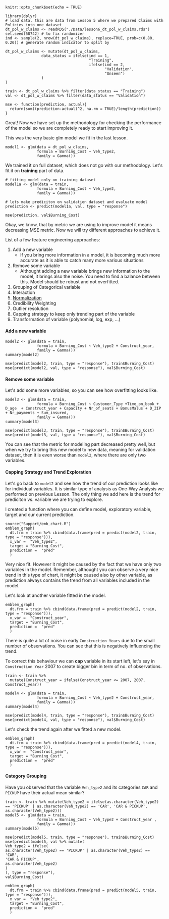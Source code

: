 ```{r setup, include=FALSE}
knitr::opts_chunk$set(echo = TRUE)
```

```{r, include=FALSE}
library(dplyr)
# load data, this are data from Lesson 5 where we prepared Claims with Policies into one dataset
dt_pol_w_claims <- readRDS("./Data/lesson6_dt_pol_w_claims.rds")
set.seed(58742) # to fix randomizer
ind <- sample(2, nrow(dt_pol_w_claims), replace=TRUE, prob=c(0.80, 0.20)) # generate random indicator to split by

dt_pol_w_claims <- mutate(dt_pol_w_claims,
                data_status = ifelse(ind == 1, 
                                     "Training",
                                     ifelse(ind == 2, 
                                            "Validation", 
                                            "Unseen")
                )
)

train <- dt_pol_w_claims %>% filter(data_status == "Training")
val <- dt_pol_w_claims %>% filter(data_status == "Validation")

mse <- function(prediction, actual){
  return(sum((prediction-actual)^2, na.rm = TRUE)/length(prediction))
}
```

Great! Now we have set up the methodology for checking the performance of the model so we are completely ready to start improving it.

This was the very basic glm model we fit in the last lesson.
```{r}
model1 <- glm(data = dt_pol_w_claims,
              formula = Burning_Cost ~ Veh_type2,
              family = Gamma())
```

We trained it on full dataset, which does not go with our methodology. Let's fit it on __training__ part of data.

```{r}
# fitting model only on training dataset
model1a <- glm(data = train,
              formula = Burning_Cost ~ Veh_type2,
              family = Gamma())
```

```{r}
# lets make prediciton on validation dataset and evaluate model
prediction <- predict(model1a, val, type = "response")
```

```{r}
mse(prediction, val$Burning_Cost)
```

Okay, we know, that by metric we are using to improve model it means decreasing MSE metric. Now we will try different approaches to achieve it.

List of a few feature engineering approaches:

1.  Add a new variable
    - If you bring more information in a model, it is becoming much more accurate as it is able to catch many more various situations
2. Remove some variable
    - Althought adding a new variable brings new information to the model, it brings also the noise. You need to find a balance between this. Model should be robust and not overfitted.
3.  Grouping of Categorical variable
4.  Interaction
5.  [Normalization](https://en.wikipedia.org/wiki/Normalization_(statistics))
6.  Credibility Weighting
7.  Outlier resolution
8.  Capping strategy to keep only trending part of the variable
9.  Transformation of variable (polynomial, log, exp, ...)


#### Add a new variable
```{r}
model2 <- glm(data = train,
              formula = Burning_Cost ~ Veh_type2 + Construct_year,
              family = Gamma())
summary(model2)
```

```{r}
mse(predict(model2, train, type = "response"), train$Burning_Cost)
mse(predict(model2, val, type = "response"), val$Burning_Cost)
```

#### Remove some variable
Let's add some more variables, so you can see how overfitting looks like.

```{r}
model3 <- glm(data = train,
              formula = Burning_Cost ~ Customer_Type +Time_on_book + D_age  + Construct_year + Capacity + Nr_of_seats + BonusMalus + D_ZIP + Nr_payments + Sum_insured,
              family = Gamma())
summary(model3)
```

```{r}
mse(predict(model3, train, type = "response"), train$Burning_Cost)
mse(predict(model3, val, type = "response"), val$Burning_Cost)
```

You can see that the metric for modeling part decreased pretty well, but when we try to bring this new model to new data, meaning for validation dataset, then it is even worse than `model2`, where there are only two variables.

#### Capping Strategy and Trend Exploration
Let's go back to `model2` and see how the trend of our prediction looks like for individual variables.
It is similar type of analysis as One-Way Analysis we performed on previous Lesson. The only thing we add here is the trend for prediciton vs. variable we are trying to explore.


I created a function where you can define model, exploratory variable, target and our current prediction.
```{r}
source("Support/emb_chart.R")
emblem_graph(
  dt.frm = train %>% cbind(data.frame(pred = predict(model2, train, type = "response"))),
  x_var =  "Veh_type2",
  target = "Burning_Cost",
  prediction =  "pred"
  )
```
Very nice fit. However it might be caused by the fact that we have only two variables in the model. Remember, althought you can observe a very nice trend in this type of chart, it might be caused also by other variable, as prediction always contains the trend from all variables included in the model.


Let's look at another variable fitted in the model.
```{r}
emblem_graph(
  dt.frm = train %>% cbind(data.frame(pred = predict(model2, train, type = "response"))),
  x_var =  "Construct_year",
  target = "Burning_Cost",
  prediction =  "pred"
  )
```

There is quite a lot of noise in early `Construction Years` due to the small number of observations. You can see that this is negatively influencing the trend.

To correct this behaviour we can __cap__ variable in its start left, let's say in `Construction Year` 2007 to create bigger bin in term of no. of observations.

```{r}
train <- train %>% 
  mutate(Construct_year = ifelse(Construct_year <= 2007, 2007, Construct_year))
         
model4 <- glm(data = train,
              formula = Burning_Cost ~ Veh_type2 + Construct_year,
              family = Gamma())
summary(model4)
```
```{r}
mse(predict(model4, train, type = "response"), train$Burning_Cost)
mse(predict(model4, val, type = "response"), val$Burning_Cost)
```


Let's check the trend again after we fitted a new model.
```{r}
emblem_graph(
  dt.frm = train %>% cbind(data.frame(pred = predict(model4, train, type = "response"))),
  x_var =  "Construct_year",
  target = "Burning_Cost",
  prediction =  "pred"
  )
```

#### Category Grouping
Have you observed that the variable `Veh_type2` and its categories `CAR` and `PICKUP` have their actual mean similar?

```{r}
train <- train %>% mutate(Veh_type2 = ifelse(as.character(Veh_type2) == 'PICKUP' | as.character(Veh_type2) == 'CAR', 'CAR & PICKUP', as.character(Veh_type2)))
model5 <- glm(data = train,
              formula = Burning_Cost ~ Veh_type2 + Construct_year , 
              family = Gamma())
summary(model5)
```
```{r}
mse(predict(model5, train, type = "response"), train$Burning_Cost)
mse(predict(model5, val %>% mutate(
Veh_type2 = ifelse(
as.character(Veh_type2) == 'PICKUP' | as.character(Veh_type2) == 'CAR',
'CAR & PICKUP',
as.character(Veh_type2)
)
), type = "response"),
val$Burning_Cost)
```
```{r}
emblem_graph(
  dt.frm = train %>% cbind(data.frame(pred = predict(model5, train, type = "response"))),
  x_var =  "Veh_type2",
  target = "Burning_Cost",
  prediction =  "pred"
  )
```
